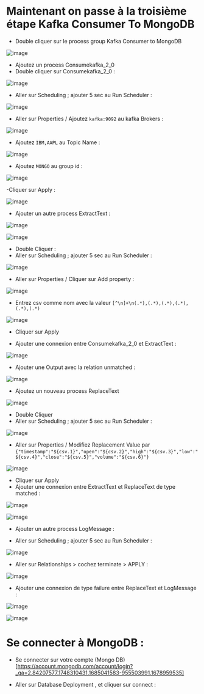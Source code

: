 # Maintenant on passe à la troisième étape Kafka Consumer To MongoDB

- Double cliquer sur le process group Kafka Consumer to MongoDB

![image](https://github.com/zineb-kplr/NiFi-Update/assets/123749462/d232d9a5-33aa-466c-844d-af32d2659ea0)

- Ajoutez un process Consumekafka_2_0
- Double cliquer sur Consumekafka_2_0 :

![image](https://github.com/zineb-kplr/NiFi-Update/assets/123749462/2db2a5b6-6481-45b4-a485-6cc66fdc94e3)

- Aller sur Scheduling ; ajouter 5 sec au Run Scheduler :

![image](https://github.com/zineb-kplr/NiFi-Update/assets/123749462/59d8ee46-3d23-434b-ae4e-b7f84cd098b7)

- Aller sur Properties / Ajoutez ```kafka:9092``` au kafka Brokers :

![image](https://github.com/zineb-kplr/NiFi-Update/assets/123749462/bc39e139-a35b-4815-9258-a101724531f1)

- Ajoutez ```IBM,AAPL``` au Topic Name :

![image](https://github.com/zineb-kplr/NiFi-Update/assets/123749462/e1a9c534-3c5a-4d0b-aa30-dbcb6624e598)

- Ajoutez ```MONGO``` au group id :

![image](https://github.com/zineb-kplr/NiFi-Update/assets/123749462/bd66b6ae-3025-4cad-b7a9-f4b4810f0c91)

-Cliquer sur Apply : 

![image](https://github.com/zineb-kplr/NiFi-Update/assets/123749462/b02d153f-18f9-48aa-b5a3-1b7cdb2bcb8a)

- Ajouter un autre process ExtractText :

![image](https://github.com/zineb-kplr/NiFi-Update/assets/123749462/fbd506b8-a241-4f36-b731-d506c88b0173)

![image](https://github.com/zineb-kplr/NiFi-Update/assets/123749462/34b36af2-7eb5-4f47-86f5-105730b90623)

- Double Cliquer :
- Aller sur Scheduling ; ajouter 5 sec au Run Scheduler :

![image](https://github.com/zineb-kplr/NiFi-Update/assets/123749462/59d8ee46-3d23-434b-ae4e-b7f84cd098b7)

- Aller sur Properties / Cliquer sur Add property :

![image](https://github.com/zineb-kplr/NiFi-Update/assets/123749462/40b29125-d46c-4af5-a2b4-c64e7b329270)

- Entrez csv comme nom avec la valeur ```[^\n]+\n(.*),(.*),(.*),(.*),(.*),(.*)```

![image](https://github.com/zineb-kplr/NiFi-Update/assets/123749462/e1e7a8ad-58ed-461b-b767-9907ef7893ff)

- Cliquer sur Apply 

- Ajouter une connexion entre Consumekafka_2_0 et ExtractText :

![image](https://github.com/zineb-kplr/NiFi-Update/assets/123749462/5bd1cf02-303d-4cf5-854e-65768b13b612)

- Ajouter une Output avec la relation unmatched :

![image](https://github.com/zineb-kplr/NiFi-Update/assets/123749462/6ff27668-7dbe-4411-8de3-2128368882d6)

- Ajoutez un nouveau process ReplaceText

![image](https://github.com/zineb-kplr/NiFi-Update/assets/123749462/1c0c8e3f-1733-4e06-85e5-70ef252d65b9)

- Double Cliquer
- Aller sur Scheduling ; ajouter 5 sec au Run Scheduler :

![image](https://github.com/zineb-kplr/NiFi-Update/assets/123749462/59d8ee46-3d23-434b-ae4e-b7f84cd098b7)

- Aller sur Properties / Modifiez Replacement Value par ```{"timestamp":"${csv.1}","open":"${csv.2}","high":"${csv.3}","low":"${csv.4}","close":"${csv.5}","volume":"${csv.6}"}```

![image](https://github.com/zineb-kplr/NiFi-Update/assets/123749462/41041381-63db-4063-81b0-e6d2fbe733a5)

- Cliquer sur Apply
- Ajouter une connexion entre ExtractText et ReplaceText de type matched :

![image](https://github.com/zineb-kplr/NiFi-Update/assets/123749462/39963cbc-09b4-4828-9c63-a1d0820c5f72)

![image](https://github.com/zineb-kplr/NiFi-Update/assets/123749462/cabe6e4f-0dc9-4715-8e0b-af5118d0a29d)


- Ajouter un autre process LogMessage :

- Aller sur Scheduling ; ajouter 5 sec au Run Scheduler :

![image](https://github.com/zineb-kplr/NiFi-Update/assets/123749462/59d8ee46-3d23-434b-ae4e-b7f84cd098b7)

-  Aller sur Relationships > cochez terminate > APPLY :

![image](https://github.com/zineb-kplr/NiFi-Update/assets/123749462/326e5508-efef-4e76-8cc2-46c203d6bc20)

- Ajouter une connexion de type failure entre ReplaceText et LogMessage :

![image](https://github.com/zineb-kplr/NiFi-Update/assets/123749462/24607e7f-a3ee-4e83-b960-e219b39ba91b)

![image](https://github.com/zineb-kplr/NiFi-Update/assets/123749462/478f7e3d-80ec-4b29-a9a7-545b2459f0ac)

# Se connecter à MongoDB :

- Se connecter sur votre compte (Mongo DB)[https://account.mongodb.com/account/login?_ga=2.84207577.1748310431.1685041583-955503991.1678959535]

- Aller sur Database Deployment , et cliquer sur connect :













